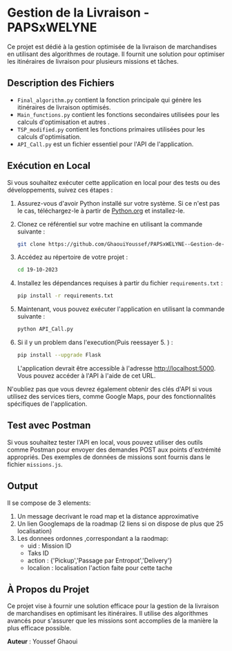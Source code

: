# Gestion de la Livraison - PAPSxWELYNE

Ce projet est dédié à la gestion optimisée de la livraison de marchandises en utilisant des algorithmes de routage. Il fournit une solution pour optimiser les itinéraires de livraison pour plusieurs missions et tâches.

## Description des Fichiers

- `Final_algorithm.py` contient la fonction principale qui génère les itinéraires de livraison optimisés.
- `Main_functions.py` contient les fonctions secondaires utilisées pour les calculs d'optimisation et autres .
- `TSP_modified.py` contient les fonctions primaires utilisées pour les calculs d'optimisation.
- `API_Call.py` est un fichier essentiel pour l'API de l'application.

## Exécution en Local

Si vous souhaitez exécuter cette application en local pour des tests ou des développements, suivez ces étapes :

1. Assurez-vous d'avoir Python installé sur votre système. Si ce n'est pas le cas, téléchargez-le à partir de [Python.org](https://www.python.org/downloads/) et installez-le.

2. Clonez ce référentiel sur votre machine en utilisant la commande suivante :

   ```bash
   git clone https://github.com/GhaouiYoussef/PAPSxWELYNE--Gestion-de-Livraison-Optimisee/
   ```

3. Accédez au répertoire de votre projet :

   ```bash
   cd 19-10-2023
   ```


4. Installez les dépendances requises à partir du fichier `requirements.txt` :

   ```bash
   pip install -r requirements.txt
   ```


5. Maintenant, vous pouvez exécuter l'application en utilisant la commande suivante :

   ```bash
   python API_Call.py
   ```

6. Si il y un problem dans l'execution(Puis reessayer 5. ) :

   ```bash
   pip install --upgrade Flask
   ```

   L'application devrait être accessible à l'adresse [http://localhost:5000](http://localhost:5000). Vous pouvez accéder à l'API à l'aide de cet URL.

N'oubliez pas que vous devrez également obtenir des clés d'API si vous utilisez des services tiers, comme Google Maps, pour des fonctionnalités spécifiques de l'application.

## Test avec Postman

Si vous souhaitez tester l'API en local, vous pouvez utiliser des outils comme Postman pour envoyer des demandes POST aux points d'extrémité appropriés. Des exemples de données de missions sont fournis dans le fichier `missions.js`.

## Output

Il se compose de 3 elements:
1. Un message decrivant le road map et la distance approximative
2. Un lien Googlemaps de la roadmap (2 liens si on dispose de plus que 25 localisation)
3. Les donnees ordonnes ,correspondant a la raodmap:
     - uid : Mission ID
     - Taks ID
     - action : {'Pickup','Passage par Entropot','Delivery'}
     - localion : localisation l'action faite pour cette tache

## À Propos du Projet

Ce projet vise à fournir une solution efficace pour la gestion de la livraison de marchandises en optimisant les itinéraires. Il utilise des algorithmes avancés pour s'assurer que les missions sont accomplies de la manière la plus efficace possible.

**Auteur** : Youssef Ghaoui
